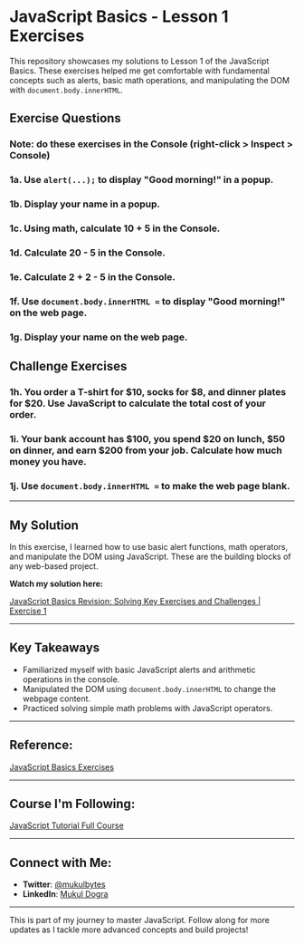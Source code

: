 # JavaScript Basics - Lesson 1 Exercises

This repository showcases my solutions to Lesson 1 of the JavaScript Basics. These exercises helped me get comfortable with fundamental concepts such as alerts, basic math operations, and manipulating the DOM with `document.body.innerHTML`.

## Exercise Questions

### Note: do these exercises in the Console (right-click > Inspect > Console)

### 1a. Use `alert(...);` to display "Good morning!" in a popup.

### 1b. Display your name in a popup.

### 1c. Using math, calculate 10 + 5 in the Console.

### 1d. Calculate 20 - 5 in the Console.

### 1e. Calculate 2 + 2 - 5 in the Console.

### 1f. Use `document.body.innerHTML =` to display "Good morning!" on the web page.

### 1g. Display your name on the web page.

## Challenge Exercises

### 1h. You order a T-shirt for $10, socks for $8, and dinner plates for $20. Use JavaScript to calculate the total cost of your order.

### 1i. Your bank account has $100, you spend $20 on lunch, $50 on dinner, and earn $200 from your job. Calculate how much money you have.

### 1j. Use `document.body.innerHTML =` to make the web page blank.

---

## My Solution

In this exercise, I learned how to use basic alert functions, math operators, and manipulate the DOM using JavaScript. These are the building blocks of any web-based project.

**Watch my solution here:**

[JavaScript Basics Revision: Solving Key Exercises and Challenges | Exercise 1](https://youtu.be/Q9khvhP5MI8)

---

## Key Takeaways
- Familiarized myself with basic JavaScript alerts and arithmetic operations in the console.
- Manipulated the DOM using `document.body.innerHTML` to change the webpage content.
- Practiced solving simple math problems with JavaScript operators.

---

## Reference:
[JavaScript Basics Exercises](https://github.com/SuperSimpleDev/javascript-course/tree/main/1-exercise-solutions/lesson-01)

---

## Course I'm Following:
[JavaScript Tutorial Full Course](https://www.youtube.com/watch?v=EerdGm-ehJQ)

---

## Connect with Me:
- **Twitter**: [@mukulbytes](https://x.com/mukulbytes)
- **LinkedIn**: [Mukul Dogra](https://www.linkedin.com/in/mukul-dogra-520345307/)

---

This is part of my journey to master JavaScript. Follow along for more updates as I tackle more advanced concepts and build projects!
